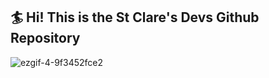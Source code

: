 ## 🏄 Hi! This is the St Clare's Devs Github Repository

![ezgif-4-9f3452fce2](https://github.com/StClareDevs2023/.github/assets/63950629/6da8ddc5-42f5-44b7-9b2d-bfb370e708e5)

<!--

**Here are some ideas to get you started:**

🙋‍♀️ A short introduction - what is your organization all about?
🌈 Contribution guidelines - how can the community get involved?
👩‍💻 Useful resources - where can the community find your docs? Is there anything else the community should know?
🍿 Fun facts - what does your team eat for breakfast?
🧙 Remember, you can do mighty things with the power of [Markdown](https://docs.github.com/github/writing-on-github/getting-started-with-writing-and-formatting-on-github/basic-writing-and-formatting-syntax)
-->

